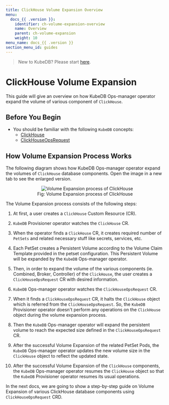 ```yaml
---
title: ClickHouse Volume Expansion Overview
menu:
  docs_{{ .version }}:
    identifier: ch-volume-expansion-overview
    name: Overview
    parent: ch-volume-expansion
    weight: 10
menu_name: docs_{{ .version }}
section_menu_id: guides
---
```


> New to KubeDB? Please start [here](/docs/README.md).

# ClickHouse Volume Expansion

This guide will give an overview on how KubeDB Ops-manager operator expand the volume of various component of `ClickHouse`.

## Before You Begin

- You should be familiar with the following `KubeDB` concepts:
    - [ClickHouse](/docs/guides/clickhouse/concepts/clickhouse.md)
    - [ClickHouseOpsRequest](/docs/guides/clickhouse/concepts/clickhouseopsrequest.md)

## How Volume Expansion Process Works

The following diagram shows how KubeDB Ops-manager operator expand the volumes of `ClickHouse` database components. Open the image in a new tab to see the enlarged version.

<figure align="center">
  <img alt="Volume Expansion process of ClickHouse" src="/docs/images/day-2-operation/clickhouse/volumeExpansion.svg">
<figcaption align="center">Fig: Volume Expansion process of ClickHouse</figcaption>
</figure>

The Volume Expansion process consists of the following steps:

1. At first, a user creates a `ClickHouse` Custom Resource (CR).

2. `KubeDB` Provisioner  operator watches the `ClickHouse` CR.

3. When the operator finds a `ClickHouse` CR, it creates required number of `PetSets` and related necessary stuff like secrets, services, etc.

4. Each PetSet creates a Persistent Volume according to the Volume Claim Template provided in the petset configuration. This Persistent Volume will be expanded by the `KubeDB` Ops-manager operator.

5. Then, in order to expand the volume of the various components (ie. Combined, Broker, Controller) of the `ClickHouse`, the user creates a `ClickHouseOpsRequest` CR with desired information.

6. `KubeDB` Ops-manager operator watches the `ClickHouseOpsRequest` CR.

7. When it finds a `ClickHouseOpsRequest` CR, it halts the `ClickHouse` object which is referred from the `ClickHouseOpsRequest`. So, the `KubeDB` Provisioner  operator doesn't perform any operations on the `ClickHouse` object during the volume expansion process.

8. Then the `KubeDB` Ops-manager operator will expand the persistent volume to reach the expected size defined in the `ClickHouseOpsRequest` CR.

9. After the successful Volume Expansion of the related PetSet Pods, the `KubeDB` Ops-manager operator updates the new volume size in the `ClickHouse` object to reflect the updated state.

10. After the successful Volume Expansion of the `ClickHouse` components, the `KubeDB` Ops-manager operator resumes the `ClickHouse` object so that the `KubeDB` Provisioner  operator resumes its usual operations.

In the next docs, we are going to show a step-by-step guide on Volume Expansion of various ClickHouse database components using `ClickHouseOpsRequest` CRD.
